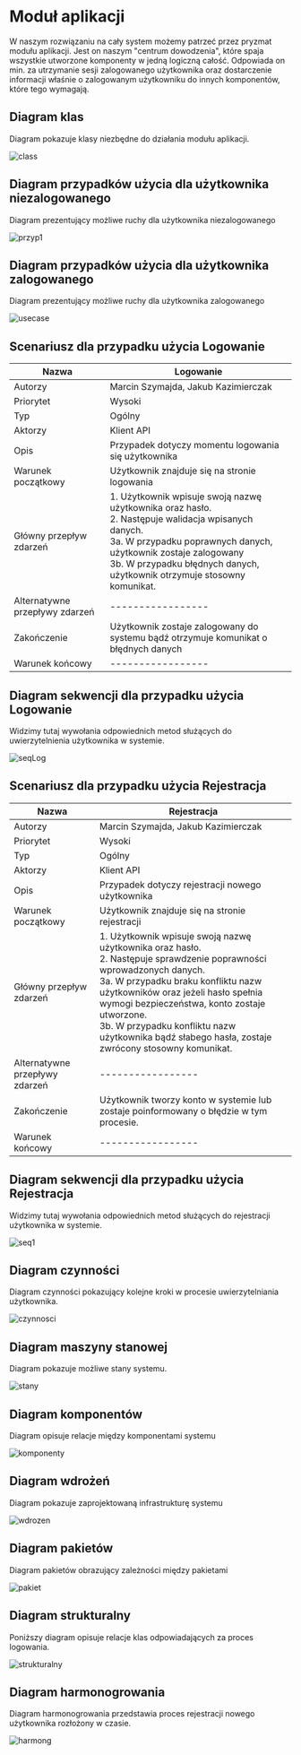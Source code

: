 # Moduł aplikacji


W naszym rozwiązaniu na cały system możemy patrzeć przez pryzmat modułu aplikacji. 
Jest on naszym "centrum dowodzenia", które spaja wszystkie utworzone komponenty w jedną logiczną całość.
Odpowiada on min. za utrzymanie sesji zalogowanego użytkownika oraz dostarczenie informacji właśnie o zalogowanym użytkowniku do innych komponentów, które tego wymagają.



## Diagram klas

Diagram pokazuje klasy niezbędne do działania modułu aplikacji.

![class](https://gist.github.com/assets/126806633/bc653d52-309c-4c4e-8854-db869b30e902)

## Diagram przypadków użycia dla użytkownika niezalogowanego

Diagram prezentujący możliwe ruchy dla użytkownika niezalogowanego

![przyp1](https://gist.github.com/assets/126806633/28d5939e-db05-48fe-a774-434e0583419d)


## Diagram przypadków użycia dla użytkownika zalogowanego

Diagram prezentujący możliwe ruchy dla użytkownika zalogowanego


![usecase](https://gist.github.com/assets/126806633/adc2c59f-1237-434b-89c3-107ec7348d67)




## Scenariusz dla przypadku użycia Logowanie

| Nazwa                          | Logowanie                                                                                                                                                                                                                                                             |
|--------------------------------|-----------------------------------------------------------------------------------------------------------------------------------------------------------------------------------------------------------------------------------------------------------------------|
| Autorzy                        | Marcin Szymajda, Jakub Kazimierczak                                                                                                                                                                                                                                   |
| Priorytet                      | Wysoki                                                                                                                                                                                                                                                                |
| Typ                            | Ogólny                                                                                                                                                                                                                                                                |
| Aktorzy                        | Klient API                                                                                                                                                                                                                                                            |
| Opis                           | Przypadek dotyczy momentu logowania się użytkownika                                                                                                                                                                                                                   |
| Warunek początkowy             | Użytkownik znajduje się na stronie logowania                                                                                                                                                                                                                          |
| Główny przepływ zdarzeń        | 1. Użytkownik wpisuje swoją nazwę użytkownika oraz hasło. </br> 2. Następuje walidacja wpisanych danych. </br> 3a. W przypadku poprawnych danych, użytkownik zostaje zalogowany </br> 3b. W przypadku błędnych danych, użytkownik otrzymuje stosowny komunikat. </br> |
| Alternatywne przepływy zdarzeń | -----------------                                                                                                                                                                                                                                                     |
| Zakończenie                    | Użytkownik zostaje zalogowany do systemu bądź otrzymuje komunikat o błędnych danych                                                                                                                                                                                   |
| Warunek końcowy                | -----------------                                                                                                                                                                                                                                                     |


## Diagram sekwencji dla przypadku użycia Logowanie

Widzimy tutaj wywołania odpowiednich metod służących do uwierzytelnienia użytkownika w systemie.

![seqLog](https://gist.github.com/assets/126806633/44927182-5500-46d9-9039-5206caf24b92)



## Scenariusz dla przypadku użycia Rejestracja
| Nazwa                          | Rejestracja                                                                                                                                                                                                                                                                                                                                                                  |
|--------------------------------|------------------------------------------------------------------------------------------------------------------------------------------------------------------------------------------------------------------------------------------------------------------------------------------------------------------------------------------------------------------------------|
| Autorzy                        | Marcin Szymajda, Jakub Kazimierczak                                                                                                                                                                                                                                                                                                                                          |
| Priorytet                      | Wysoki                                                                                                                                                                                                                                                                                                                                                                       |
| Typ                            | Ogólny                                                                                                                                                                                                                                                                                                                                                                       |
| Aktorzy                        | Klient API                                                                                                                                                                                                                                                                                                                                                                   |
| Opis                           | Przypadek dotyczy rejestracji nowego użytkownika                                                                                                                                                                                                                                                                                                                             |
| Warunek początkowy             | Użytkownik znajduje się na stronie rejestracji                                                                                                                                                                                                                                                                                                                               |
| Główny przepływ zdarzeń        | 1. Użytkownik wpisuje swoją nazwę użytkownika oraz hasło. </br> 2. Następuje sprawdzenie poprawności wprowadzonych danych. </br> 3a. W przypadku braku konfliktu nazw użytkowników oraz jeżeli hasło spełnia wymogi bezpieczeństwa, konto zostaje utworzone. </br> 3b. W przypadku konfliktu nazw użytkownika bądź słabego hasła, zostaje zwrócony stosowny komunikat. </br> |
| Alternatywne przepływy zdarzeń | -----------------                                                                                                                                                                                                                                                                                                                                                            |
| Zakończenie                    | Użytkownik tworzy konto w systemie lub zostaje poinformowany o błędzie w tym procesie.                                                                                                                                                                                                                                                                                       |
| Warunek końcowy                | -----------------                                                                                                                                                                                                                                                                                                                                                            |


## Diagram sekwencji dla przypadku użycia Rejestracja

Widzimy tutaj wywołania odpowiednich metod służących do rejestracji użytkownika w systemie.


![seq1](https://gist.github.com/assets/126806633/827cde23-6d09-46b4-ae5e-95b9e397691a)




## Diagram czynności 

Diagram czynności pokazujący kolejne kroki w procesie uwierzytelniania użytkownika.

![czynnosci](https://gist.github.com/assets/126806633/5bdd7021-2ef7-4865-a587-ecee446fb698)


## Diagram maszyny stanowej

Diagram pokazuje możliwe stany systemu.

![stany](https://gist.github.com/assets/126806633/bef03241-4b16-444c-92cb-2518d3836754)



## Diagram komponentów

Diagram opisuje relacje między komponentami systemu

![komponenty](https://gist.github.com/assets/126806633/d8e9d124-973d-465f-b817-56a73ccc276d)


## Diagram wdrożeń

Diagram pokazuje zaprojektowaną infrastrukturę systemu

![wdrozen](https://gist.github.com/assets/126806633/c0b48a0a-37a6-448e-a7b4-928109ae0b95)


## Diagram pakietów

Diagram pakietów obrazujący zależności między pakietami


![pakiet](https://gist.github.com/assets/126806633/0aeafc37-c71b-44db-b242-ea6e0960f60b)


## Diagram strukturalny

Poniższy diagram opisuje relacje klas odpowiadających za proces logowania.

![strukturalny](https://gist.github.com/assets/126806633/b11e9c7a-3b52-4db4-bef8-99a6801f5405)

## Diagram harmonogrowania

Diagram harmonogrowania przedstawia proces rejestracji nowego użytkownika rozłożony w czasie.

![harmong](https://gist.github.com/assets/126806633/53cae19c-e3fc-455a-8367-d54001882116)
